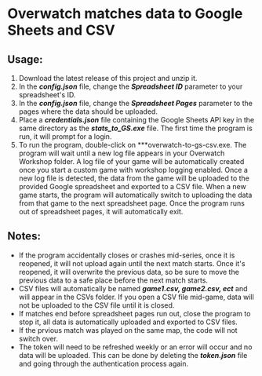 # Overwatch matches data to Google Sheets and CSV

## Usage:

1. Download the latest release of this project and unzip it.
2. In the ***config.json*** file, change the ***Spreadsheet ID*** parameter to your spreadsheet's ID.
3. In the ***config.json*** file, change the ***Spreadsheet Pages*** parameter to the pages where the data should be uploaded.
4. Place a ***credentials.json*** file containing the Google Sheets API key in the same directory as the ***stats_to_GS.exe*** file. The first time the program is run, it will prompt for a login.
5. To run the program, double-click on ***overwatch-to-gs-csv.exe. The program will wait until a new log file appears in your Overwatch Workshop folder. A log file of your game will be automatically created once you start a custom game with workshop logging enabled. Once a new log file is detected, the data from the game will be uploaded to the provided Google spreadsheet and exported to a CSV file. When a new game starts, the program will automatically switch to uploading the data from that game to the next spreadsheet page. Once the program runs out of spreadsheet pages, it will automatically exit.

## Notes:
- If the program accidentally closes or crashes mid-series, once it is reopened, it will not upload again until the next match starts. Once it's reopened, it will overwrite the previous data, so be sure to move the previous data to a safe place before the next match starts.
- CSV files will automatically be named ***game1.csv, game2.csv, ect*** and will appear in the CSVs folder. If you open a CSV file mid-game, data will not be uploaded to the CSV file until it is closed.
- If matches end before spreadsheet pages run out, close the program to stop it, all data is automatically uploaded and exported to CSV files.
- If the prvious match was played on the same map, the code will not switch over.
- The token will need to be refreshed weekly or an error will occur and no data will be uploaded. This can be done by deleting the ***token.json*** file and going through the authentication process again.
